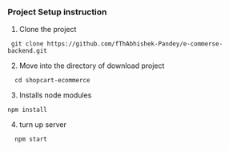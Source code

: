 ### Project Setup instruction
1. Clone the project
```
 git clone https://github.com/fThAbhishek-Pandey/e-commerse-backend.git

```
2. Move into the directory of download project

```
  cd shopcart-ecommerce
```
3. Installs node modules
```
npm install
```
4. turn up server 
```
  npm start
```